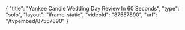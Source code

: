 {
    "title": "Yankee Candle Wedding Day Review In 60 Seconds",
    "type": "solo",
    "layout": "iframe-static",
    "videoId": "87557890",
    "url": "\/tvpembed\/87557890"
}